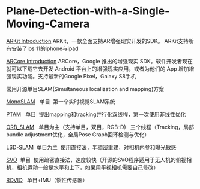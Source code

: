 # Plane-Detection-with-a-Single-Moving-Camera

[ARKit Introduction](https://www.youtube.com/watch?v=LLRweyZ1KpA)
ARKit，一款全面支持AR增强现实开发的SDK。 ARKit支持所有安装了ios 11的iphone与ipad

[ARCore Introduction](https://www.youtube.com/watch?v=ttdPqly4OF8)
ARCore，Google 推出的增强现实 SDK。软件开发者现在就可以下载它去开发 Android 平台上的增强现实应用，或者为他们的 App 增加增强现实功能。支持最新的Google Pixel，Galaxy S8手机

常用开源单目SLAM(Simultaneous localization and mapping)方案

[MonoSLAM](https://github.com/hanmekim/SceneLib2)   单目  第一个实时视觉SLAM系统

[PTAM](https://github.com/Oxford-PTAM/PTAM-GPL)   单目  提出mapping和tracking并行化双线程，第一次使用非线性优化

[ORB_SLAM](https://webdiis.unizar.es/~raulmur/orbslam/)   单目为主（支持单目，双目，RGB-D)   三个线程（Tracking，局部bundle adjustment优化，全局Pose Graph回环检测与优化）

[LSD-SLAM](https://vision.in.tum.de/research/vslam/lsdslam)  单目为主  使用直接法，半稠密重建，对相机内参和曝光敏感

[SVO](https://github.com/uzh-rpg/rpg_svo)  单目  使用疏密直接法，速度较快（开源的SVO程序适用于无人机的俯视相机，相机运动一般是水平和上下，如果用平视相机需要自己修改）

[ROVIO](https://github.com/ethz-asl/rovio)   单目+IMU（惯性传感器）
